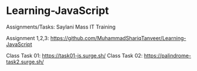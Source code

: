 # Learning-JavaScript
 Assignments/Tasks: Saylani Mass IT Training

 Assignment 1,2,3: https://github.com/MuhammadShariqTanveer/Learning-JavaScript
 
 Class Task 01:    https://task01-js.surge.sh/
 Class Task 02:    https://palindrome-task2.surge.sh/
